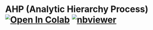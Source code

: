 # AHP (Analytic Hierarchy Process) <a href="https://colab.research.google.com/github/Pegah-Ardehkhani/Multi-Criteria-Decision-Making/blob/main/03.%20AHP/AHP.ipynb" target="_parent\"><img src="https://colab.research.google.com/assets/colab-badge.svg" alt="Open In Colab"/></a> [![nbviewer](https://img.shields.io/badge/render-nbviewer-orange.svg)](https://nbviewer.org/github/Pegah-Ardehkhani/Multi-Criteria-Decision-Making/blob/main/03.%20AHP/AHP.ipynb)
